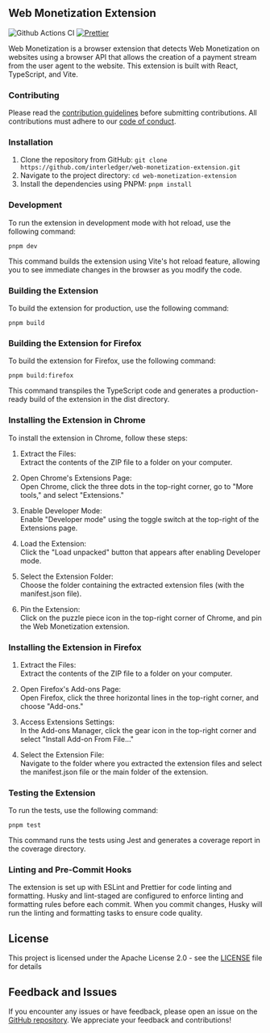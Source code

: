 ## Web Monetization Extension

![Github Actions CI](https://github.com/interledger/web-monetization-extension/actions/workflows/ci.yml/badge.svg?branch=main)
[![Prettier](https://img.shields.io/badge/code_style-prettier-ff69b4.svg?style=flat-square)](https://prettier.io/)

Web Monetization is a browser extension that detects Web Monetization on websites using a browser API that allows the
creation of a payment stream from the user agent to the website. This extension is built with React, TypeScript, and
Vite.

### Contributing

Please read the [contribution guidelines](.github/CONTRIBUTING.md) before submitting contributions. All contributions must adhere to our [code of conduct](.github/CODE_OF_CONDUCT.md).

### Installation

1. Clone the repository from GitHub: `git clone https://github.com/interledger/web-monetization-extension.git`
2. Navigate to the project directory: `cd web-monetization-extension`
3. Install the dependencies using PNPM: `pnpm install`

### Development

To run the extension in development mode with hot reload, use the following command:

`pnpm dev`

This command builds the extension using Vite's hot reload feature, allowing you to see immediate changes in the browser
as you modify the code.

### Building the Extension

To build the extension for production, use the following command:

`pnpm build`

### Building the Extension for Firefox

To build the extension for Firefox, use the following command:

`pnpm build:firefox`

This command transpiles the TypeScript code and generates a production-ready build of the extension in the dist
directory.

### Installing the Extension in Chrome

To install the extension in Chrome, follow these steps:

1. Extract the Files:<br/>
   Extract the contents of the ZIP file to a folder on your computer.

2. Open Chrome's Extensions Page:<br/>
   Open Chrome, click the three dots in the top-right corner, go to "More tools," and select "Extensions."

3. Enable Developer Mode:<br/>
   Enable "Developer mode" using the toggle switch at the top-right of the Extensions page.

4. Load the Extension:<br/>
   Click the "Load unpacked" button that appears after enabling Developer mode.

5. Select the Extension Folder:<br/>
   Choose the folder containing the extracted extension files (with the manifest.json file).

6. Pin the Extension:<br/>
   Click on the puzzle piece icon in the top-right corner of Chrome, and pin the Web Monetization extension.

### Installing the Extension in Firefox

1. Extract the Files:<br/>
   Extract the contents of the ZIP file to a folder on your computer.

2. Open Firefox's Add-ons Page:<br/>
   Open Firefox, click the three horizontal lines in the top-right corner, and choose "Add-ons."

3. Access Extensions Settings:<br/>
   In the Add-ons Manager, click the gear icon in the top-right corner and select "Install Add-on From File..."

4. Select the Extension File:<br/>
   Navigate to the folder where you extracted the extension files and select the manifest.json file or the main folder of the extension.

### Testing the Extension

To run the tests, use the following command:

`pnpm test`

This command runs the tests using Jest and generates a coverage report in the coverage directory.

### Linting and Pre-Commit Hooks

The extension is set up with ESLint and Prettier for code linting and formatting. Husky and lint-staged are configured
to enforce linting and formatting rules before each commit. When you commit changes, Husky will run the linting and
formatting tasks to ensure code quality.

## License

This project is licensed under the Apache License 2.0 - see the [LICENSE](https://www.apache.org/licenses/LICENSE-2.0)
file for details

## Feedback and Issues

If you encounter any issues or have feedback, please open an issue on
the [GitHub repository](https://github.com/interledger/web-monetization-extension/issues). We appreciate your feedback
and contributions!
